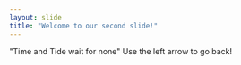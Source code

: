 ```yaml
---
layout: slide
title: "Welcome to our second slide!"
---
```

"Time and Tide wait for none"
Use the left arrow to go back!
